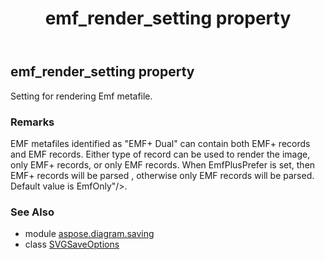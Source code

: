 ﻿---
title: emf_render_setting property
second_title: Aspose.Diagram for Python via .NET API References
description: 
type: docs
weight: 70
url: /python-net/aspose.diagram.saving/svgsaveoptions/emf_render_setting/
is_root: false
---

## emf_render_setting property


Setting for rendering Emf metafile.
### Remarks 


EMF metafiles identified as "EMF+ Dual" can contain both EMF+ records and EMF records. 
Either type of record can be used to render the image, only EMF+ records, or only EMF records.
When EmfPlusPrefer is set, then EMF+ records will be parsed , otherwise only EMF records will be parsed.
Default value is EmfOnly"/>.

### See Also
* module [aspose.diagram.saving](../../)
* class [SVGSaveOptions](/diagram/python-net/aspose.diagram.saving/svgsaveoptions)
